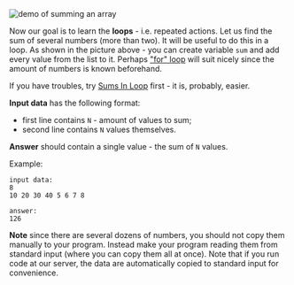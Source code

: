 <div class="centered">
<img alt="demo of summing an array" src="http://s5.postimg.org/ixq2y0nnb/sum_in_loop.gif"/>
</div>

Now our goal is to learn the **loops** - i.e. repeated actions.
Let us find the sum of several numbers (more than two). It will be useful to do this in a loop.
As shown in the picture above - you can create variable `sum` and add every value from the list to it.
Perhaps ["for" loop](http://en.wikipedia.org/wiki/For_loop) will suit nicely since the amount of numbers is known beforehand.

If you have troubles, try [Sums In Loop](./sums-in-loop) first - it is, probably, easier.

**Input data** has the following format:

- first line contains `N` - amount of values to sum;
- second line contains `N` values themselves.

**Answer** should contain a single value - the sum of `N` values.

Example:

	input data:
	8
	10 20 30 40 5 6 7 8
	
	answer:
	126

**Note** since there are several dozens of numbers, you should not copy them manually to your program.
Instead make your program reading them from standard input (where you can copy them all at once). Note that if you
run code at our server, the data are automatically copied to standard input for convenience.